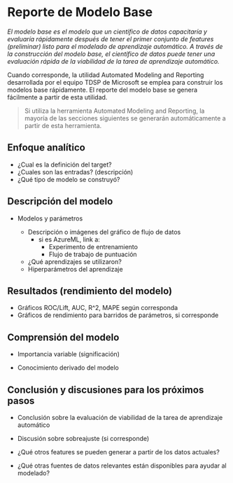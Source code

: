# Reporte de Modelo Base

_El modelo base es el modelo que un científico de datos capacitaría y evaluaría rápidamente después de tener el primer conjunto de features (preliminar) listo para el modelado de aprendizaje automático. A través de la construcción del modelo base, el científico de datos puede tener una evaluación rápida de la viabilidad de la tarea de aprendizaje automático._

Cuando corresponde, la utilidad Automated Modeling and Reporting desarrollada por el equipo TDSP de Microsoft se emplea para construir los modelos base rápidamente. El reporte del modelo base se genera fácilmente a partir de esta utilidad.

> Si utiliza la herramienta Automated Modeling and Reporting, la mayoría de las secciones siguientes se generarán automáticamente a partir de esta herramienta. 

## Enfoque analítico
* ¿Cual es la definición del target?
* ¿Cuales son las entradas? (descripción)
* ¿Qué tipo de modelo se construyó?

## Descripción del modelo

* Modelos y parámetros

	* Descripción o imágenes del gráfico de flujo de datos
	  * si es AzureML, link a:
	    * Experimento de entrenamiento
	    * Flujo de trabajo de puntuación
	* ¿Qué aprendizajes se utilizaron?
	* Hiperparámetros del aprendizaje


## Resultados (rendimiento del modelo)
* Gráficos ROC/Lift, AUC, R^2, MAPE según corresponda
* Gráficos de rendimiento para barridos de parámetros, si corresponde 

## Comprensión del modelo

* Importancia variable (significación)

* Conocimiento derivado del modelo



## Conclusión y discusiones para los próximos pasos

* Conclusión sobre la evaluación de viabilidad de la tarea de aprendizaje automático

* Discusión sobre sobreajuste (si corresponde)

* ¿Qué otros features se pueden generar a partir de los datos actuales?

* ¿Qué otras fuentes de datos relevantes están disponibles para ayudar al modelado? 
